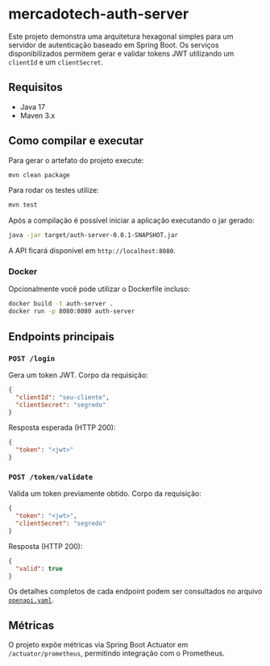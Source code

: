 # mercadotech-auth-server

Este projeto demonstra uma arquitetura hexagonal simples para um servidor de autenticação baseado em Spring Boot. Os serviços disponibilizados permitem gerar e validar tokens JWT utilizando um `clientId` e um `clientSecret`.

## Requisitos

- Java 17
- Maven 3.x

## Como compilar e executar

Para gerar o artefato do projeto execute:

```bash
mvn clean package
```

Para rodar os testes utilize:

```bash
mvn test
```

Após a compilação é possível iniciar a aplicação executando o jar gerado:

```bash
java -jar target/auth-server-0.0.1-SNAPSHOT.jar
```

A API ficará disponível em `http://localhost:8080`.

### Docker

Opcionalmente você pode utilizar o Dockerfile incluso:

```bash
docker build -t auth-server .
docker run -p 8080:8080 auth-server
```

## Endpoints principais

### `POST /login`

Gera um token JWT. Corpo da requisição:

```json
{
  "clientId": "seu-cliente",
  "clientSecret": "segredo"
}
```

Resposta esperada (HTTP 200):

```json
{
  "token": "<jwt>"
}
```

### `POST /token/validate`

Valida um token previamente obtido. Corpo da requisição:

```json
{
  "token": "<jwt>",
  "clientSecret": "segredo"
}
```

Resposta (HTTP 200):

```json
{
  "valid": true
}
```

Os detalhes completos de cada endpoint podem ser consultados no arquivo [`openapi.yaml`](openapi.yaml).

## Métricas

O projeto expõe métricas via Spring Boot Actuator em `/actuator/prometheus`, permitindo integração com o Prometheus.


